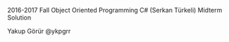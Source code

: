 
2016-2017 Fall Object Oriented Programming C# (Serkan Türkeli) Midterm Solution

Yakup Görür
@ykpgrr
